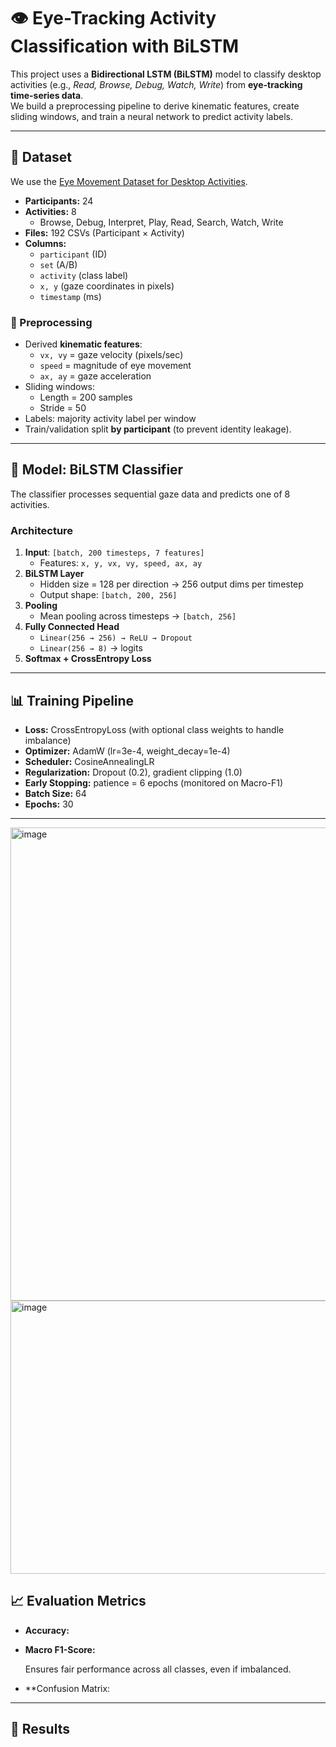 # 👁️ Eye-Tracking Activity Classification with BiLSTM

This project uses a **Bidirectional LSTM (BiLSTM)** model to classify desktop activities (e.g., *Read, Browse, Debug, Watch, Write*) from **eye-tracking time-series data**.  
We build a preprocessing pipeline to derive kinematic features, create sliding windows, and train a neural network to predict activity labels.  

---

## 📂 Dataset

We use the [Eye Movement Dataset for Desktop Activities](https://www.kaggle.com/datasets/namratasri01/eye-movement-data-set-for-desktop-activities).  

- **Participants:** 24  
- **Activities:** 8  
  - Browse, Debug, Interpret, Play, Read, Search, Watch, Write  
- **Files:** 192 CSVs (Participant × Activity)  
- **Columns:**  
  - `participant` (ID)  
  - `set` (A/B)  
  - `activity` (class label)  
  - `x, y` (gaze coordinates in pixels)  
  - `timestamp` (ms)  

### 🔧 Preprocessing
- Derived **kinematic features**:  
  - `vx, vy` = gaze velocity (pixels/sec)  
  - `speed` = magnitude of eye movement  
  - `ax, ay` = gaze acceleration  
- Sliding windows:  
  - Length = 200 samples  
  - Stride = 50  
- Labels: majority activity label per window  
- Train/validation split **by participant** (to prevent identity leakage).  

---

## 🧠 Model: BiLSTM Classifier

The classifier processes sequential gaze data and predicts one of 8 activities.

### Architecture
1. **Input**: `[batch, 200 timesteps, 7 features]`  
   - Features: `x, y, vx, vy, speed, ax, ay`
2. **BiLSTM Layer**  
   - Hidden size = 128 per direction → 256 output dims per timestep  
   - Output shape: `[batch, 200, 256]`
3. **Pooling**  
   - Mean pooling across timesteps → `[batch, 256]`
4. **Fully Connected Head**  
   - `Linear(256 → 256) → ReLU → Dropout`  
   - `Linear(256 → 8)` → logits
5. **Softmax + CrossEntropy Loss**  

---

## 📊 Training Pipeline

- **Loss:** CrossEntropyLoss (with optional class weights to handle imbalance)  
- **Optimizer:** AdamW (lr=3e-4, weight_decay=1e-4)  
- **Scheduler:** CosineAnnealingLR  
- **Regularization:** Dropout (0.2), gradient clipping (1.0)  
- **Early Stopping:** patience = 6 epochs (monitored on Macro-F1)  
- **Batch Size:** 64  
- **Epochs:** 30  

---

<img width="1154" height="757" alt="image" src="https://github.com/user-attachments/assets/c78712f5-2c3a-4461-a447-7730d745dcbf" />

<img width="1705" height="437" alt="image" src="https://github.com/user-attachments/assets/ddabd65d-1099-4480-a63c-492ee8136c53" />



## 📈 Evaluation Metrics

- **Accuracy:**  


- **Macro F1-Score:**  
 
  Ensures fair performance across all classes, even if imbalanced.  

- **Confusion Matrix:

---

## 🚀 Results


